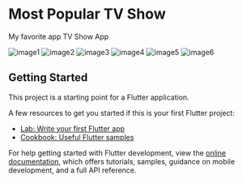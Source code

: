 # Most Popular TV Show

My favorite app TV Show App

![image1](https://user-images.githubusercontent.com/107287484/190726425-3fdb68b6-0e8f-40be-bad0-be83eeea3083.png)
![image2](https://user-images.githubusercontent.com/107287484/190726429-76bbabfd-a57c-4cbc-b661-63e40258fa11.png)
![image3](https://user-images.githubusercontent.com/107287484/190726431-e0bc5dc2-9db3-46d0-a31c-2dad7dd6d451.png)
![image4](https://user-images.githubusercontent.com/107287484/190726434-7c702df7-398d-4958-9877-5c8a64d67af8.png)
![image5](https://user-images.githubusercontent.com/107287484/190726437-bd8a5c05-ae98-4915-a070-170d6987d4bd.png)
![image6](https://user-images.githubusercontent.com/107287484/190726441-096a63b8-16a8-4ae7-92f5-c0abbf89cac2.png)

## Getting Started

This project is a starting point for a Flutter application.

A few resources to get you started if this is your first Flutter project:

- [Lab: Write your first Flutter app](https://docs.flutter.dev/get-started/codelab)
- [Cookbook: Useful Flutter samples](https://docs.flutter.dev/cookbook)

For help getting started with Flutter development, view the
[online documentation](https://docs.flutter.dev/), which offers tutorials,
samples, guidance on mobile development, and a full API reference.
